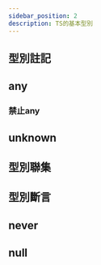 ```yaml
---
sidebar_position: 2
description: TS的基本型別
---
```


## 型別註記

## any
### 禁止any

## unknown

## 型別聯集

## 型別斷言
<!-- <> -->

## never

## null
